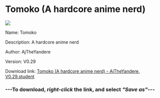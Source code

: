 # Tomoko (A hardcore anime nerd)

<img src = "https://raw.githubusercontent.com/Arbiter1223/Daigaku-Gurashi-Custom-Students/master/Students/Files/Tomoko%20(A%20hardcore%20anime%20nerd).png">

Name: Tomoko

Description: A hardcore anime nerd

Author: AjTheYandere

Version: V0.29

Download link: <a href="https://raw.githubusercontent.com/Arbiter1223/Daigaku-Gurashi-Custom-Students/master/Students/Files/Tomoko%20(A%20hardcore%20anime%20nerd)%20-%20AjTheYandere%2C%20V0.29.student">Tomoko (A hardcore anime nerd) - AjTheYandere, V0.29.student</a>

### ---**To download, _right-click_ the link, and select _"Save as"_**---
